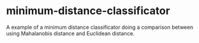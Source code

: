 # minimum-distance-classificator
A example of a minimum distance classificator doing a comparison between using Mahalanobis distance and Euclidean distance.
